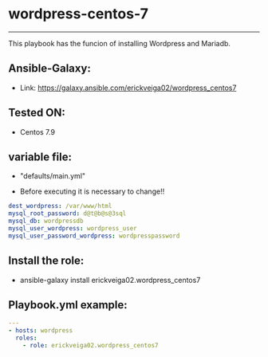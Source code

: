 # wordpress-centos-7
-------------

This playbook has the funcion of installing Wordpress and Mariadb.

Ansible-Galaxy:
------
- Link: https://galaxy.ansible.com/erickveiga02/wordpress_centos7
 
 Tested ON: 
-------
- Centos 7.9

variable file: 
--------
- "defaults/main.yml"

- Before executing it is necessary to change!!
```yaml
dest_wordpress: /var/www/html
mysql_root_password: d@t@b@s@3sql
mysql_db: wordpressdb
mysql_user_wordpress: wordpress_user
mysql_user_password_wordpress: wordpresspassword
```
Install the role:
-----

- ansible-galaxy install erickveiga02.wordpress_centos7

Playbook.yml example:
----
```yaml
---
- hosts: wordpress
  roles:
    - role: erickveiga02.wordpress_centos7
```
